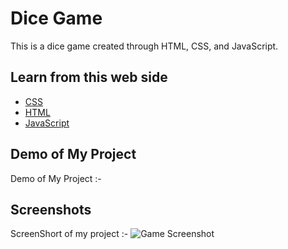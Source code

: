 
# Dice Game

This is a dice game created through HTML, CSS, and JavaScript.


## Learn from this web side

 - [CSS](https://www.w3schools.com/)
 - [HTML](https://www.w3schools.com/)
 - [JavaScript](https://www.w3schools.com/)


## Demo of My Project 

Demo of My Project :- 



## Screenshots
ScreenShort of my project :-
![Game Screenshot]()





